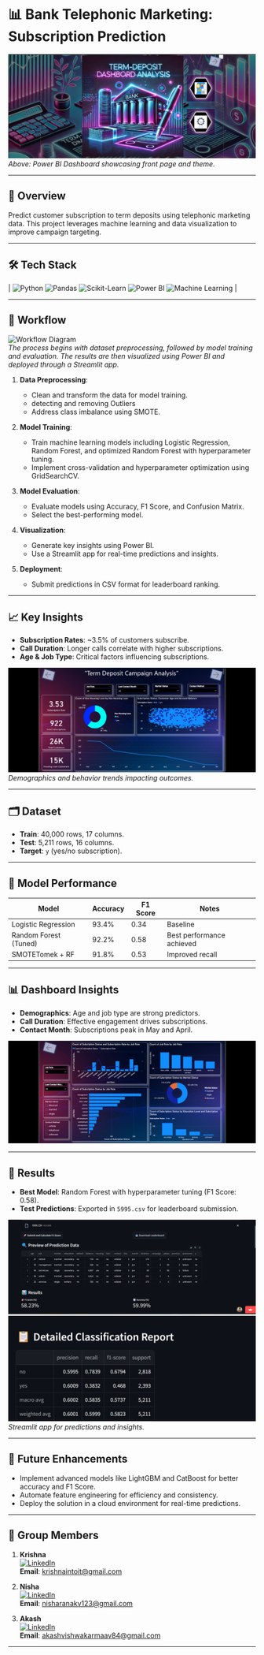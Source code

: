 # **📊 Bank Telephonic Marketing: Subscription Prediction**

![Power BI Dashboard](https://github.com/akashBhaiya/5995/blob/main/Screenshot%202025-01-19%20023941.png)  
*Above: Power BI Dashboard showcasing front page and theme.*

---

## **🔗 Overview**
Predict customer subscription to term deposits using telephonic marketing data. This project leverages machine learning and data visualization to improve campaign targeting.

---

## **🛠 Tech Stack**

| ![Python](https://img.shields.io/badge/Python-3776AB?style=for-the-badge&logo=python&logoColor=white)  ![Pandas](https://img.shields.io/badge/Pandas-150458?style=for-the-badge&logo=pandas&logoColor=white)  ![Scikit-Learn](https://img.shields.io/badge/Scikit--Learn-F7931E?style=for-the-badge&logo=scikit-learn&logoColor=white)  ![Power BI](https://img.shields.io/badge/Power_BI-F2C811?style=for-the-badge&logo=power-bi&logoColor=black)  ![Machine Learning](https://img.shields.io/badge/Machine%20Learning-FF6F61?style=for-the-badge&logo=appveyor&logoColor=white) |

---

## **🔄 Workflow**

![Workflow Diagram](images/workflow.png)  
*The process begins with dataset preprocessing, followed by model training and evaluation. The results are then visualized using Power BI and deployed through a Streamlit app.*

1. **Data Preprocessing**:  
   - Clean and transform the data for model training.
   - detecting and removing Outliers
   - Address class imbalance using SMOTE.

2. **Model Training**:  
   - Train machine learning models including Logistic Regression, Random Forest, and optimized Random Forest with hyperparameter tuning.  
   - Implement cross-validation and hyperparameter optimization using GridSearchCV.

3. **Model Evaluation**:  
   - Evaluate models using Accuracy, F1 Score, and Confusion Matrix.  
   - Select the best-performing model.

4. **Visualization**:  
   - Generate key insights using Power BI.  
   - Use a Streamlit app for real-time predictions and insights.

5. **Deployment**:  
   - Submit predictions in CSV format for leaderboard ranking.

---

## **📈 Key Insights**
- **Subscription Rates**: ~3.5% of customers subscribe.
- **Call Duration**: Longer calls correlate with higher subscriptions.
- **Age & Job Type**: Critical factors influencing subscriptions.

![Customer Insights](https://github.com/akashBhaiya/5995/blob/main/Screenshot%202025-01-19%20024040.png)  
*Demographics and behavior trends impacting outcomes.*

---

## **🗂 Dataset**
- **Train**: 40,000 rows, 17 columns.
- **Test**: 5,211 rows, 16 columns.
- **Target**: `y` (yes/no subscription).

---

## **🤖 Model Performance**

| **Model**           | **Accuracy** | **F1 Score** | **Notes**                 |
|----------------------|--------------|--------------|---------------------------|
| Logistic Regression  | 93.4%        | 0.34         | Baseline                  |
| Random Forest (Tuned)| 92.2%        | 0.58         | Best performance achieved |
| SMOTETomek + RF      | 91.8%        | 0.53         | Improved recall           |

---

## **📊 Dashboard Insights**
- **Demographics**: Age and job type are strong predictors.  
- **Call Duration**: Effective engagement drives subscriptions.  
- **Contact Month**: Subscriptions peak in May and April.

![Dashboard Insights](https://github.com/akashBhaiya/5995/blob/main/Screenshot%202025-01-19%20024120.png)

---

## **📌 Results**
- **Best Model**: Random Forest with hyperparameter tuning (F1 Score: 0.58).  
- **Test Predictions**: Exported in `5995.csv` for leaderboard submission.

![AccuracyScore](https://github.com/akashBhaiya/5995/blob/main/accuracy_score.png)  
![Full_Report](https://github.com/akashBhaiya/5995/blob/main/detail_report.png)
*Streamlit app for predictions and insights.*

---

## **🔮 Future Enhancements**
- Implement advanced models like LightGBM and CatBoost for better accuracy and F1 Score.
- Automate feature engineering for efficiency and consistency.
- Deploy the solution in a cloud environment for real-time predictions.

---

## **👥 Group Members**

1. **Krishna**  
   [![LinkedIn](https://img.shields.io/badge/LinkedIn-0A66C2?style=for-the-badge&logo=linkedin&logoColor=white)](https://www.linkedin.com/in/krushna-chandra-nayak-b18a55176/)  
   **Email**: krishnaintoit@gmail.com  

2. **Nisha**  
   [![LinkedIn](https://img.shields.io/badge/LinkedIn-0A66C2?style=for-the-badge&logo=linkedin&logoColor=white)](https://www.linkedin.com/in/nisha-rana-185189216/)  
   **Email**: nisharanakv123@gmail.com

3. **Akash**  
   [![LinkedIn](https://img.shields.io/badge/LinkedIn-0A66C2?style=for-the-badge&logo=linkedin&logoColor=white)](http://www.linkedin.com/in/akash-vishwakarma-396b89210)  
   **Email**: akashvishwakarmaav84@gmail.com

--- 
